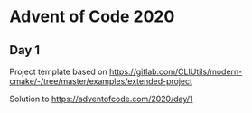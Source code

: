 # Advent of Code 2020
## Day 1

Project template based on https://gitlab.com/CLIUtils/modern-cmake/-/tree/master/examples/extended-project

Solution to https://adventofcode.com/2020/day/1
